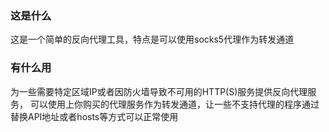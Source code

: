 ### 这是什么
这是一个简单的反向代理工具，特点是可以使用socks5代理作为转发通道
### 有什么用
为一些需要特定区域IP或者因防火墙导致不可用的HTTP(S)服务提供反向代理服务，
可以使用上你购买的代理服务作为转发通道，让一些不支持代理的程序通过替换API地址或者hosts等方式可以正常使用
